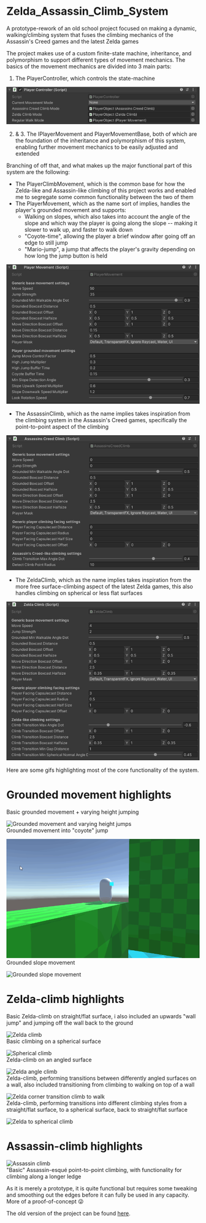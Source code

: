 # Zelda_Assassin_Climb_System
A prototype-rework of an old school project focused on making a dynamic, walking/climbing system that fuses the climbing mechanics of the Assassin's Creed games and the latest Zelda games

The project makes use of a custom finite-state machine, inheritance, and polymorphism to support different types of movement mechanics.
The basics of the movement mechanics are divided into 3 main parts:
1. The PlayerController, which controls the state-machine

![PlayerController](/Images/PlayerController.png)

2. & 3. The IPlayerMovement and PlayerMovementBase, both of which are the foundation of the inheritance and polymorphism of this system, enabling further movement mechanics to be easily adjusted and extended

Branching of off that, and what makes up the major functional part of this system are the following:
* The PlayerClimbMovement, which is the common base for how the Zelda-like and Assassin-like climbing of this project works and enabled me to segregate some common functionality between the two of them
* The PlayerMovement, which as the name sort of implies, handles the player's grounded movement and supports:
  * Walking on slopes, which also takes into account the angle of the slope and which way the player is going along the slope -- making it slower to walk up, and faster to walk down
  * "Coyote-time", allowing the player a brief window after going off an edge to still jump
  * "Mario-jump", a jump that affects the player's gravity depending on how long the jump button is held

![GroundedPlayerMovement](/Images/GenericGroundedPlayerMovement.png)
* The AssassinClimb, which as the name implies takes inspiration from the climbing system in the Assassin's Creed games, specifically the point-to-point aspect of the climbing  

![AssassinClimb](/Images/Assassin-likePlayerClimbing.png)
* The ZeldaClimb, which as the name implies takes inspiration from the more free surface-climbing aspect of the latest Zelda games, this also handles climbing on spherical or less flat surfaces  

![ZeldaClimb](/Images/Zelda-likePlayerClimbing.png)

Here are some gifs highlighting most of the core functionality of the system.

# Grounded movement highlights
Basic grounded movement + varying height jumping

![Grounded movement and varying height jumps](/Gifs/Ground_Move_High_Jump.gif)  
Grounded movement into "coyote" jump

![Grounded into coyote jump](/Gifs/Ground_Coyote_Jump.gif)  
Grounded slope movement

![Grounded slope movement](/Gifs/Ground_Slide_Move.gif)  

# Zelda-climb highlights
Basic Zelda-climb on straight/flat surface, i also included an upwards "wall jump" and jumping off the wall back to the ground

![Zelda climb](/Gifs/Zelda_Climb.gif)  
Basic climbing on a spherical surface

![Spherical climb](/Gifs/Spherical_Climb.gif)  
Zelda-climb on an angled surface

![Zelda angle climb](/Gifs/Zelda_Angle_Climb.gif)  
Zelda-climb, performing transitions between differently angled surfaces on a wall, also included transitioning from climbing to walking on top of a wall

![Zelda corner transition climb to walk](/Gifs/Zelda_Corner_Transition_Climb_To_Walk.gif)  
Zelda-climb, performing transitions into different climbing styles from a straight/flat surface, to a spherical surface, back to straight/flat surface

![Zelda to spherical climb](/Gifs/Zelda_To_Spherical_Climb.gif)  

# Assassin-climb highlights

![Assassin climb](/Gifs/Assassin_Climb.gif)  
"Basic" Assassin-esqué point-to-point climbing, with functionality for climbing along a longer ledge

As it is merely a prototype, it is quite functional but requires some tweaking and smoothing out the edges before it can fully be used in any capacity. More of a proof-of-concept 😜

The old version of the project can be found [here](https://github.com/Zenzyde/Free-Point_Climbing_System).
